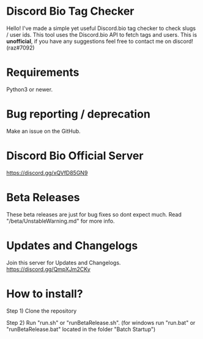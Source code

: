 # Discord Bio Tag Checker
Hello! I've made a simple yet useful Discord.bio tag checker to check slugs / user ids.
This tool uses the Discord.bio API to fetch tags and users.
This is __unofficial__, if you have any suggestions feel free to contact me on discord! (raz#7092)


# Requirements
Python3 or newer.

# Bug reporting / deprecation
Make an issue on the GitHub.


# Discord Bio Official Server
https://discord.gg/xQVfD85GN9

# Beta Releases
These beta releases are just for bug fixes so dont expect much.
Read "/beta/UnstableWarning.md" for more info.

# Updates and Changelogs
Join this server for Updates and Changelogs.
https://discord.gg/QmpXJm2CKy

# How to install?
Step 1) Clone the repository 

Step 2) Run "run.sh" or "runBetaRelease.sh". (for windows run "run.bat" or "runBetaRelease.bat" located in the folder "Batch Startup")

